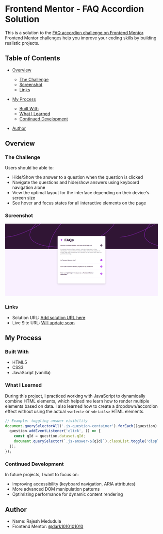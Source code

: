 # Frontend Mentor - FAQ Accordion Solution

This is a solution to the [FAQ accordion challenge on Frontend Mentor](https://www.frontendmentor.io/challenges/faq-accordion-wyfFdeBwBz). Frontend Mentor challenges help you improve your coding skills by building realistic projects.

## Table of Contents

* [Overview](#overview)

  * [The Challenge](#the-challenge)
  * [Screenshot](#screenshot)
  * [Links](#links)
* [My Process](#my-process)

  * [Built With](#built-with)
  * [What I Learned](#what-i-learned)
  * [Continued Development](#continued-development)
* [Author](#author)

## Overview

### The Challenge

Users should be able to:

* Hide/Show the answer to a question when the question is clicked
* Navigate the questions and hide/show answers using keyboard navigation alone
* View the optimal layout for the interface depending on their device's screen size
* See hover and focus states for all interactive elements on the page

### Screenshot

![Screenshot](assets/images/screenshot.png)

### Links

* Solution URL: [Add solution URL here](#)
* Live Site URL: [Will update soon](#)

## My Process

### Built With

* HTML5
* CSS3
* JavaScript (vanilla)

### What I Learned

During this project, I practiced working with JavaScript to dynamically combine HTML elements, which helped me learn how to render multiple elements based on data. I also learned how to create a dropdown/accordion effect without using the actual `<select>` or `<details>` HTML elements.

```js
// Example: toggling answer visibility
document.querySelectorAll('.js-question-container').forEach((question) => {
  question.addEventListener('click', () => {
    const qId = question.dataset.qId;
    document.querySelector(`.js-answer-${qId}`).classList.toggle('display-answer');
  });
});
```

### Continued Development

In future projects, I want to focus on:

* Improving accessibility (keyboard navigation, ARIA attributes)
* More advanced DOM manipulation patterns
* Optimizing performance for dynamic content rendering

## Author

* Name: Rajesh Medudula
* Frontend Mentor: [@dark1010101010](https://www.frontendmentor.io/profile/dark1010101010)

